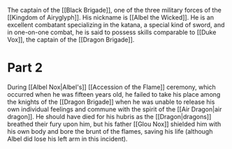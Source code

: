The captain of the <span class="miscellaneous">[[Black Brigade]]</span>, one of the three military forces of the <span class="political-bodies-places">[[Kingdom of Airyglyph]]</span>.  His nickname is <span class="people">[[Albel the Wicked]]</span>.
He is an excellent combatant specializing in the katana, a special kind of sword, and in one-on-one combat, he is said to possess skills comparable to <span class="people">[[Duke Vox]]</span>, the captain of the <span class="miscellaneous">[[Dragon Brigade]]</span>.

# Part 2

During <span class="people">[[Albel Nox|Albel's]]</span> <span class="miscellaneous">[[Accession of the Flame]]</span> ceremony, which occurred when he was fifteen years old, he failed to take his place among the knights of the <span class="miscellaneous">[[Dragon Brigade]]</span> when he was unable to release his own individual feelings and commune with the spirit of the <span class="races">[[Air Dragon|air dragon]]</span>.
He should have died for his hubris as the <span class="races">[[Dragon|dragons]]</span> breathed their fury upon him, but his father <span class="people">[[Glou Nox]]</span> shielded him with his own body and bore the brunt of the flames, saving his life (although Albel did lose his left arm in this incident).